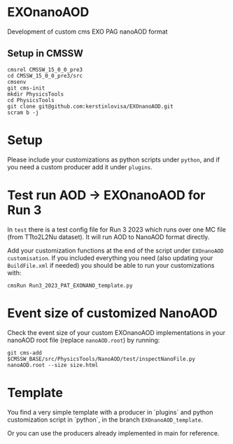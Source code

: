 # EXOnanoAOD
Development of custom cms EXO PAG nanoAOD format


## Setup in CMSSW
```
cmsrel CMSSW_15_0_0_pre3
cd CMSSW_15_0_0_pre3/src
cmsenv
git cms-init
mkdir PhysicsTools
cd PhysicsTools
git clone git@github.com:kerstinlovisa/EXOnanoAOD.git
scram b -j
```

# Setup
Please include your customizations as python scripts under `python`, and if you need a custom producer add it under `plugins`.

# Test run AOD -> EXOnanoAOD for Run 3
In `test` there is a test config file for Run 3 2023 which runs over one MC file (from TTto2L2Nu dataset). It will run AOD to NanoAOD format directly. 

Add your customization functions at the end of the script under `EXOnanoAOD customisation`. If you included everything you need (also updating your `BuildFile.xml` if needed) you should be able to run your customizations with:
```
cmsRun Run3_2023_PAT_EXONANO_template.py
```

# Event size of customized NanoAOD
Check the event size of your custom EXOnanoAOD implementations in your nanoAOD root file (replace `nanoAOD.root`) by running:
```
git cms-add
$CMSSW_BASE/src/PhysicsTools/NanoAOD/test/inspectNanoFile.py nanoAOD.root --size size.html
```

# Template
You find a very simple template with a producer in ´plugins´ and python customization script in ´python´, in the branch `EXOnanoAOD_template`. 

Or you can use the producers already implemented in main for reference.

